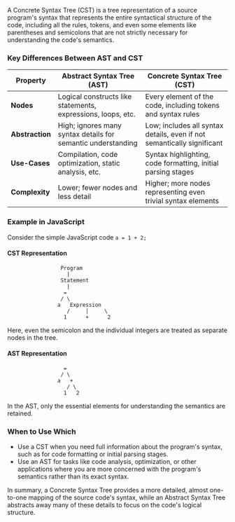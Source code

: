 A Concrete Syntax Tree (CST) is a tree representation of a source program's syntax that represents the entire syntactical structure of the code, including all the rules, tokens, and even some elements like parentheses and semicolons that are not strictly necessary for understanding the code's semantics.

### Key Differences Between AST and CST

| Property        | Abstract Syntax Tree (AST)                                   | Concrete Syntax Tree (CST)                                             |
| --------------- | ------------------------------------------------------------ | ---------------------------------------------------------------------- |
| **Nodes**       | Logical constructs like statements, expressions, loops, etc. | Every element of the code, including tokens and syntax rules           |
| **Abstraction** | High; ignores many syntax details for semantic understanding | Low; includes all syntax details, even if not semantically significant |
| **Use-Cases**   | Compilation, code optimization, static analysis, etc.        | Syntax highlighting, code formatting, initial parsing stages           |
| **Complexity**  | Lower; fewer nodes and less detail                           | Higher; more nodes representing even trivial syntax elements           |

### Example in JavaScript

Consider the simple JavaScript code `a = 1 + 2;`

#### CST Representation

```
                 Program
                   |
                 Statement
                   |
                  =
                 / \
                a   Expression
                   /     |     \
                  1      +      2
```

Here, even the semicolon and the individual integers are treated as separate nodes in the tree.

#### AST Representation

```
                  =
                 / \
                a   +
                   / \
                  1   2
```

In the AST, only the essential elements for understanding the semantics are retained.

### When to Use Which

- Use a CST when you need full information about the program's syntax, such as for code formatting or initial parsing stages.
- Use an AST for tasks like code analysis, optimization, or other applications where you are more concerned with the program's semantics rather than its exact syntax.

In summary, a Concrete Syntax Tree provides a more detailed, almost one-to-one mapping of the source code's syntax, while an Abstract Syntax Tree abstracts away many of these details to focus on the code's logical structure.
